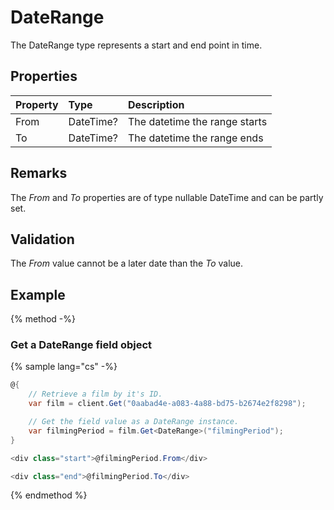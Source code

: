 # DateRange

The DateRange type represents a start and end point in time.

## Properties

| Property | Type | Description |
| :------- | :--- | :---------- |
| From | DateTime? | The datetime the range starts |
| To | DateTime? | The datetime the range ends |

## Remarks

The *From* and *To* properties are of type nullable DateTime and can be partly set.

## Validation

The *From* value cannot be a later date than the *To* value.

## Example

{% method -%}

### Get a DateRange field object

{% sample lang="cs" -%}

```cs
@{
    // Retrieve a film by it's ID.
    var film = client.Get("0aabad4e-a083-4a88-bd75-b2674e2f8298");

    // Get the field value as a DateRange instance.
    var filmingPeriod = film.Get<DateRange>("filmingPeriod");
}

<div class="start">@filmingPeriod.From</div>

<div class="end">@filmingPeriod.To</div>
```
{% endmethod %}